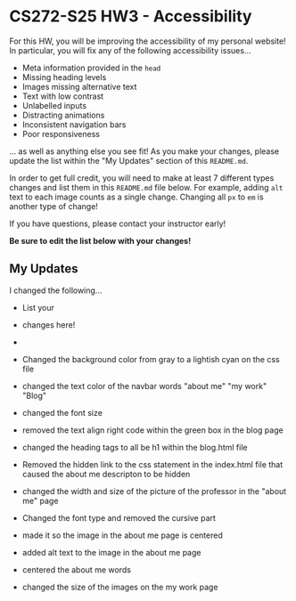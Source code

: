 # CS272-S25 HW3 - Accessibility

For this HW, you will be improving the accessibility of my personal website! In particular, you will fix any of the following accessibility issues...

 - Meta information provided in the `head`
 - Missing heading levels
 - Images missing alternative text
 - Text with low contrast
 - Unlabelled inputs
 - Distracting animations
 - Inconsistent navigation bars
 - Poor responsiveness

... as well as anything else you see fit! As you make your changes, please update the list within the "My Updates" section of this `README.md`.

In order to get full credit, you will need to make at least 7 different types changes and list them in this `README.md` file below. For example, adding `alt` text to each image counts as a single change. Changing all `px` to `em` is another type of change!

If you have questions, please contact your instructor early!

**Be sure to edit the list below with your changes!**

## My Updates

I changed the following...
 - List your
 - changes here!
 - 


 - Changed the background color from gray to a lightish cyan on the css file
 - changed the text color of the navbar words "about me" "my work" "Blog"
 - changed the font size
 - removed the text align right code within the green box in the blog page
 - changed the heading tags to all be h1 within the blog.html file
 - Removed the hidden link to the css statement in the index.html file that caused the about me descripton to be hidden
 - changed the width and size of the picture of the professor in the "about me" page
 - Changed the font type and removed the cursive part
 - made it so the image in the about me page is centered
 - added alt text to the image in the about me page
 - centered the about me words
 - changed the size of the images on the my work page

